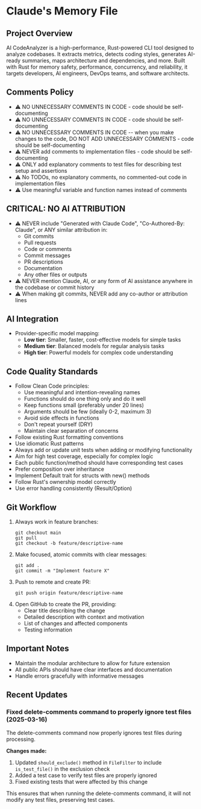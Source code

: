 # Claude's Memory File

## Project Overview

AI CodeAnalyzer is a high-performance, Rust-powered CLI tool designed to analyze codebases. It extracts metrics, detects coding styles, generates AI-ready summaries, maps architecture and dependencies, and more. Built with Rust for memory safety, performance, concurrency, and reliability, it targets developers, AI engineers, DevOps teams, and software architects.

## Comments Policy

-   ⚠️ NO UNNECESSARY COMMENTS IN CODE - code should be self-documenting
-   ⚠️ NO UNNECESSARY COMMENTS IN CODE - code should be self-documenting
-   ⚠️ NO UNNECESSARY COMMENTS IN CODE -- when you make changes to the code, DO NOT ADD UNNECESSARY COMMENTS - code should be self-documenting
-   ⚠️ NEVER add comments to implementation files - code should be self-documenting
-   ⚠️ ONLY add explanatory comments to test files for describing test setup and assertions
-   ⚠️ No TODOs, no explanatory comments, no commented-out code in implementation files
-   ⚠️ Use meaningful variable and function names instead of comments

## CRITICAL: NO AI ATTRIBUTION

-   ⚠️ NEVER include "Generated with Claude Code", "Co-Authored-By: Claude", or ANY similar attribution in:
    -   Git commits
    -   Pull requests
    -   Code or comments
    -   Commit messages
    -   PR descriptions
    -   Documentation
    -   Any other files or outputs
-   ⚠️ NEVER mention Claude, AI, or any form of AI assistance anywhere in the codebase or commit history
-   ⚠️ When making git commits, NEVER add any co-author or attribution lines

## AI Integration

-   Provider-specific model mapping:
    -   **Low tier**: Smaller, faster, cost-effective models for simple tasks
    -   **Medium tier**: Balanced models for regular analysis tasks
    -   **High tier**: Powerful models for complex code understanding

## Code Quality Standards

-   Follow Clean Code principles:
    -   Use meaningful and intention-revealing names
    -   Functions should do one thing only and do it well
    -   Keep functions small (preferably under 20 lines)
    -   Arguments should be few (ideally 0-2, maximum 3)
    -   Avoid side effects in functions
    -   Don't repeat yourself (DRY)
    -   Maintain clear separation of concerns
-   Follow existing Rust formatting conventions
-   Use idiomatic Rust patterns
-   Always add or update unit tests when adding or modifying functionality
-   Aim for high test coverage, especially for complex logic
-   Each public function/method should have corresponding test cases
-   Prefer composition over inheritance
-   Implement Default trait for structs with new() methods
-   Follow Rust's ownership model correctly
-   Use error handling consistently (Result/Option)

## Git Workflow

1. Always work in feature branches:
    ```
    git checkout main
    git pull
    git checkout -b feature/descriptive-name
    ```
2. Make focused, atomic commits with clear messages:
    ```
    git add .
    git commit -m "Implement feature X"
    ```
3. Push to remote and create PR:
    ```
    git push origin feature/descriptive-name
    ```
4. Open GitHub to create the PR, providing:
    - Clear title describing the change
    - Detailed description with context and motivation
    - List of changes and affected components
    - Testing information

## Important Notes

-   Maintain the modular architecture to allow for future extension
-   All public APIs should have clear interfaces and documentation
-   Handle errors gracefully with informative messages

## Recent Updates

### Fixed delete-comments command to properly ignore test files (2025-03-16)

The delete-comments command now properly ignores test files during processing. 

**Changes made:**
1. Updated `should_exclude()` method in `FileFilter` to include `is_test_file()` in the exclusion check
2. Added a test case to verify test files are properly ignored
3. Fixed existing tests that were affected by this change

This ensures that when running the delete-comments command, it will not modify any test files, preserving test cases.
